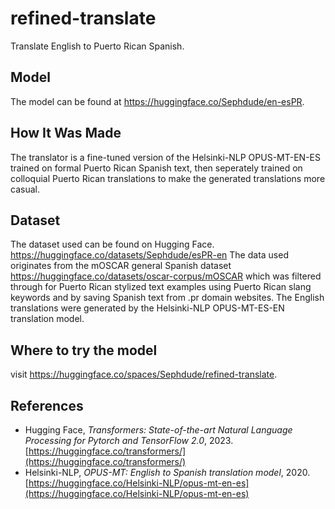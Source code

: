 
# refined-translate
Translate English to Puerto Rican Spanish.

## Model
The model can be found at https://huggingface.co/Sephdude/en-esPR.

## How It Was Made
The translator is a fine-tuned version of the Helsinki-NLP OPUS-MT-EN-ES trained on formal Puerto Rican Spanish text, then seperately trained on colloquial Puerto Rican translations to make the generated translations more casual.

## Dataset
The dataset used can be found on Hugging Face. https://huggingface.co/datasets/Sephdude/esPR-en
The data used originates from the mOSCAR general Spanish dataset https://huggingface.co/datasets/oscar-corpus/mOSCAR which was filtered through for Puerto Rican stylized text examples using Puerto Rican slang keywords and by saving Spanish text from .pr domain websites.
The English translations were generated by the Helsinki-NLP OPUS-MT-ES-EN translation model.

## Where to try the model
visit https://huggingface.co/spaces/Sephdude/refined-translate.


## References

- Hugging Face, *Transformers: State-of-the-art Natural Language Processing for Pytorch and TensorFlow 2.0*, 2023. [https://huggingface.co/transformers/](https://huggingface.co/transformers/)
- Helsinki-NLP, *OPUS-MT: English to Spanish translation model*, 2020. [https://huggingface.co/Helsinki-NLP/opus-mt-en-es](https://huggingface.co/Helsinki-NLP/opus-mt-en-es)
